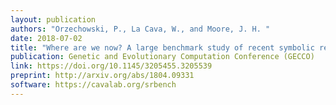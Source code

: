 ```yaml
---
layout: publication
authors: "Orzechowski, P., La Cava, W., and Moore, J. H. "
date: 2018-07-02
title: "Where are we now? A large benchmark study of recent symbolic regression methods"
publication: Genetic and Evolutionary Computation Conference (GECCO) 
link: https://doi.org/10.1145/3205455.3205539
preprint: http://arxiv.org/abs/1804.09331
software: https://cavalab.org/srbench
---
```

